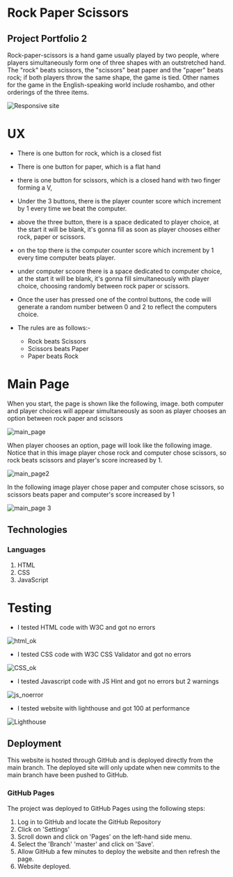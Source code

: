 # Rock Paper Scissors

## Project Portfolio 2

Rock-paper-scissors is a hand game usually played by two people, where players simultaneously form one of three shapes with an outstretched hand. The "rock" beats scissors, the "scissors" beat paper and the "paper" beats rock; if both players throw the same shape, the game is tied. Other names for the game in the English-speaking world include roshambo, and other orderings of the three items. 

![Responsive site](assets/images/responsive_site.PNG)

# UX

- There is one button for rock, which is a closed fist

- There is one button for paper, which is a flat hand

- there is one button for scissors, which is a closed hand with two finger forming a V,

- Under the 3 buttons, there is the player counter score which increment by 1 every time we beat the computer.

- above the three button, there is a space dedicated to player choice, at the start it will be blank, it's gonna fill as soon as player chooses either rock, paper or scissors.

- on the top there is the computer counter score which increment by 1 every time computer beats player.

- under computer scoore there is a space dedicated to computer choice, at the start it will be blank, it's gonna fill simultaneously with player choice, choosing randomly between rock paper or scissors.

- Once the user has pressed one of the control buttons, the code will generate a random number between 0 and 2 to reflect the computers choice.

- The rules are as follows:-

    - Rock beats Scissors
    - Scissors beats Paper
    - Paper beats Rock

# Main Page

When you start, the page is shown like the following, image. both computer and player choices will appear simultaneously as soon as player chooses an option between rock paper and scissors

![main_page](assets/images/main_page.PNG)

When player chooses an option, page will look like the following image. Notice that in this image player chose rock and computer chose scissors, so rock beats scissors and player's score increased by 1.

![main_page2](assets/images/Main_Page2.PNG)

In the following image player chose paper and computer chose scissors, so scissors beats paper and computer's score increased by 1 

![main_page 3](assets/images/main_page%202.PNG)

## Technologies
### Languages
1.	HTML
2.	CSS
3.	JavaScript

# Testing

- I tested HTML code with W3C and got no errors

![html_ok](assets/images/html_ok.PNG)

- I tested CSS code with W3C CSS Validator and got no errors

![CSS_ok](assets/images/css_ok.PNG)

- I tested Javascript code with JS Hint and got no errors but 2 warnings

![js_noerror](assets/images/js_noerror.PNG)

- I tested website with lighthouse and got 100 at performance

![Lighthouse](assets/images/Lighthouse.PNG)

## Deployment
This website is hosted through GitHub and is deployed directly from the main branch. The deployed site will only update when new commits to the main branch have been pushed to GitHub.

### GitHub Pages
The project was deployed to GitHub Pages using the following steps:
1.	Log in to GitHub and locate the GitHub Repository
2.  Click on 'Settings'
3.  Scroll down and click on 'Pages' on the left-hand side menu.
4.  Select the 'Branch' 'master' and click on 'Save'.
5.  Allow GitHub a few minutes to deploy the website and then refresh the page.
6.  Website deployed.